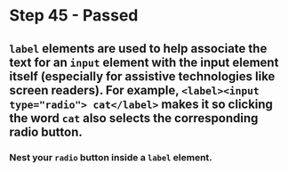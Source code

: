 # Step 45 - Passed
## `label` elements are used to help associate the text for an `input` element with the input element itself (especially for assistive technologies like screen readers). For example, `<label><input type="radio"> cat</label>` makes it so clicking the word `cat` also selects the corresponding radio button.

### Nest your `radio` button inside a `label` element.